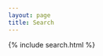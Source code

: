 ```yaml
---
layout: page
title: Search
---
```

<div id="main" class="alt">
    <div class="inner">
{% include search.html %}
</div>
</div>
